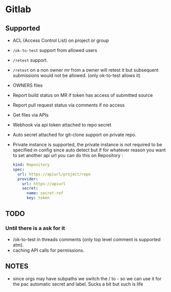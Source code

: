 # Gitlab

## Supported

- ACL (Access Control List) on project or group
- `/ok-to-test` support from allowed users
- `/retest` support.
- `/retest` on a non owner mr from a owner will retest it but subsequent submissions
  would not be allowed. (only ok-to-test allows it)
- OWNERS files
- Report build status on MR if token has access of submitted source
- Report pull request status via comments if no access
- Get files via APIs
- Webhook via api token attached to repo secret
- Auto secret attached for git-clone support on private repo.
- Private instance is supported, the private instance is not required to be
  specified in config since auto detect but if for whatever reason you want to
  set another api url you can do this on Repository :

  ```yaml
  kind: Repository
  spec:
    url: https://apiurl/project/repo
    provider:
      url: https://apiurl
      secret:
        name: secret-ref
        key: token
  ```

## TODO

### Until there is a ask for it

- /ok-to-test in threads comments (only top level comment is supported atm).
- caching API calls for permissions.

## NOTES

- since orgs may have subpaths we switch the / to - so we can use it for the pac
  automatic secret and label. Sucks a bit but such is life
